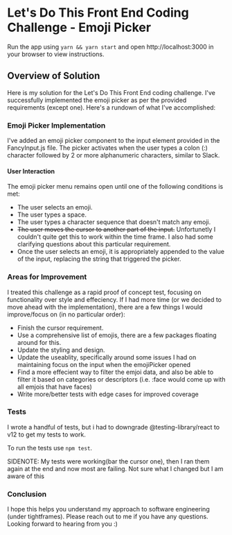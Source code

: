 
# Let's Do This Front End Coding Challenge - Emoji Picker
Run the app using `yarn && yarn start` and open http://localhost:3000 in your browser to view instructions.

## Overview of Solution
Here is my solution for the Let's Do This Front End coding challenge. I've successfully implemented the emoji picker as per the provided requirements (except one). Here's a rundown of what I've accomplished:

### Emoji Picker Implementation
I've added an emoji picker component to the input element provided in the FancyInput.js file. The picker activates when the user types a colon (:) character followed by 2 or more alphanumeric characters, similar to Slack.

#### User Interaction
The emoji picker menu remains open until one of the following conditions is met:

- The user selects an emoji.
- The user types a space.
- The user types a character sequence that doesn't match any emoji.
- ~~The user moves the cursor to another part of the input.~~ Unfortunetly I couldn't quite get this to work within the time frame. I also had some clarifying questions about this particular requirement.
- Once the user selects an emoji, it is appropriately appended to the value of the input, replacing the string that triggered the picker.

### Areas for Improvement
I treated this challenge as a rapid proof of concept test, focusing on functionality over style and effeciency. If I had more time (or we decided to move ahead with the implementation), there are a few things I would improve/focus on (in no particular order):

- Finish the cursor requirement.
- Use a comprehensive list of emojis, there are a few packages floating around for this.
- Update the styling and design.
- Update the useablity, specifically around some issues I had on maintaining focus on the input when the emojiPicker opened
- Find a more effecient way to filter the emjoi data, and also be able to filter it based on categories or descriptors (i.e. :face would come up with all emjois that have faces)
- Write more/better tests with edge cases for improved coverage

### Tests
I wrote a handful of tests, but i had to downgrade @testing-library/react to v12 to get my tests to work.

To run the tests use `npm test`.

SIDENOTE: My tests were working(bar the cursor one), then I ran them again at the end and now most are failing. Not sure what I changed but I am aware of this

### Conclusion
I hope this helps you understand my approach to software engineering (under tightframes). Please reach out to me if you have any questions. Looking forward to hearing from you :)
